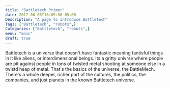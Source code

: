 ```yaml
---
title: "Battletech Primer"
date: 2017-08-05T16:09:50-05:00
Description: "A page to introduce Battletech"
Tags: ["Battletech", "robots",]
Categories: ["Battletech", "robots",]
menu: "main"
draft: true
---
```


Battletech is a universe that doesn't have fantastic meaning fantisful things in it like aliens, or interdimensional beings. Its a gritty univrse where people are pit against people in tons of twisted metal shooting at someone else in a twistd heap of metal. That's the basics of the universe, the BattleMech. There's a whole deeper, richer part of the cultures, the politics, the companies, and just planets in the known Battletech universe. 

